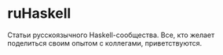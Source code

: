 ruHaskell
=========

Статьи русскоязычного Haskell-сообщества. Все, кто желает поделиться своим опытом с коллегами, приветствуются.
